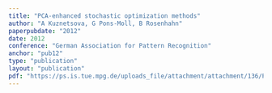 ```yaml
---
title: "PCA-enhanced stochastic optimization methods"
author: "A Kuznetsova, G Pons-Moll, B Rosenhahn"
paperpubdate: "2012"
date: 2012
conference: "German Association for Pattern Recognition"
anchor: "pub12"
type: "publication"
layout: "publication"
pdf: "https://ps.is.tue.mpg.de/uploads_file/attachment/attachment/136/PCAEnhancedOptimization.pdf"
---
```

